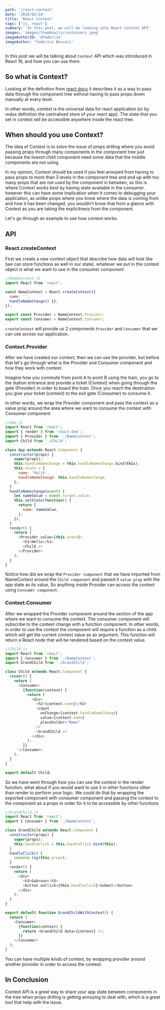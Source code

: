 ```yaml
---
path: '/react-context'
date: '2019/02/14'
title: 'React Context'
tags: ['js, react']
summary: 'In this post, we will be looking into React Context API'
images: 'images/thumbnails/containers.jpeg'
imageAuthorID: '@federize'
imageAuthor: 'Federico Beccari'
---
```


In this post we will be talking about `Context` API which was introduced in React 16, and how you can use them.

## So what is Context?

Looking at the definition from [react docs](https://reactjs.org/docs/context.html#reactcreatecontext) it describes it as a way to pass data through the component tree without having to pass props down manually at every level.

In other words, context is the universal data for react application (or by redux definition the centralised store of your react app). The state that you set in context will be accessible anywhere inside the react tree.

## When should you use Context?

The idea of Context is to solve the issue of props drilling where you avoid passing props through many components in the component tree just because the lowest child component need some data that the middle components are not using.

In my opinion, Context should be used if you feel annoyed from having to pass props to more than 3 levels in the component tree and end up with too many props that are not used by the component in between, so this is where Context works best by having state available in the consumer. however this can have some implication when it comes to debugging your application, as unlike props where you know where the data is coming from and how it has been changed, you wouldn't know that from a glance with Context as you are taking the explicitness from the component.

Let's go through an example to see how context works.

## API

### React.createContext

First we create a new context object that describe how data will look like (we can store functions as well in our state).
whatever we put in the context object is what we want to use in the consumer component

```javascript
//NameContext.js
import React from 'react';

const NameContext = React.createContext({
  name: '',
  handleNameChange() {},
});

export const Provider = NameContext.Provider;
export const Consumer = NameContext.Consumer;
```

`createContext` will provide us 2 components `Provider` and `Consumer` that we can use across our application.

### Context.Provider

After we have created our context, then we can use the provider, but before that let's go through what is the Provider and Consumer component and how they work with context.

Imagine how you commute from point A to point B using the train, you go to the station entrance and provide a ticket (Context) when going through the gate (Provider) in order to board the train. Once you reach the destination you give your ticket (context) to the exit gate (Consumer) to consume it.

In other words, we wrap the Provider component and pass the context as a value prop around the area where we want to consume the context with Consumer component

```javascript
//App.js
import React from 'react';
import { render } from 'react-dom';
import { Provider } from './NameContext';
import Child from './Child';

class App extends React.Component {
  constructor(props) {
    super(props);
    this.handleNamechange = this.handleNamechange.bind(this);
    this.state = {
      name: 'Malik',
      handleNameChange: this.handleNamechange,
    };
  }
  handleNamechange(event) {
    let nameValue = event.target.value;
    this.setState(function() {
      return {
        name: nameValue,
      };
    });
  }
  render() {
    return (
      <Provider value={this.state}>
        <h1>Hello</h1>
        <Child />
      </Provider>
    );
  }
}
```

Notice how did we wrap the `Provider component` that we have imported from NameContext around the `Child component` and passed it `value prop` with the app state as its value, So anything inside Provider can access the context using `Consumer component`.

### Context.Consumer

After we wrapped the Provider component around the section of the app where we want to consume the context. The consumer component will subscribe to the context change with a function component. In other words, in order to use the context the component will require a function as a child which will get the current context value as an argument. This function will return a React node that will be rendered based on the context value.

```javascript
//Child.js
import React from 'react';
import { Consumer } from './NameContext';
import GrandChild from './GrandChild';

class Child extends React.Component {
  render() {
    return (
      <Consumer>
        {function(context) {
          return (
            <div>
              <h2>{context.name}</h2>
              <input
                onChange={context.handleNameChange}
                value={context.name}
                placeholder="Name"
              />
              <GrandChild />
            </div>
          );
        }}
      </Consumer>
    );
  }
}

export default Child;
```

So we have went through how you can use the context in the render function, what about if you would want to use it in other functions other than render to perform your logic. We could do that by wrapping the exported component with consumer component and passing the context to the component as a props in order for it to be accessible by other functions

```javascript
//GrandChild.js
import React from 'react';
import { Consumer } from './NameContext';

class GrandChild extends React.Component {
  constructor(props) {
    super(props);
    this.handleClick = this.handleClick.bind(this);
  }
  handleClick() {
    console.log(this.props);
  }
  render() {
    return (
      <div>
        <h3>Gabroun</h3>
        <button onClick={this.handleClick}>Submit</button>
      </div>
    );
  }
}

export default function GrandChildWithContext() {
  return (
    <Consumer>
      {function(context) {
        return <GrandChild data={context} />;
      }}
    </Consumer>
  );
}
```

You can have multiple kinds of context, by wrapping provider around another provider in order to access the context.

## In Conclusion

Context API is a great way to share your app state between components in the tree when props drilling is getting annoying to deal with, which is a great tool that help with the issue.
